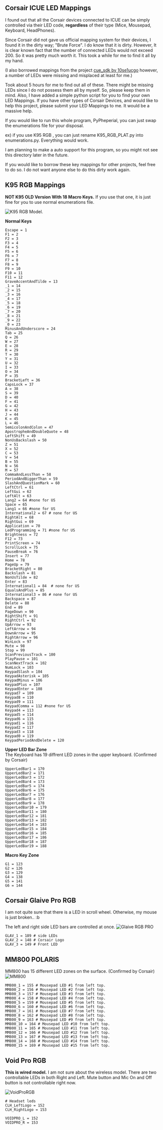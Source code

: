 ## Corsair ICUE LED Mappings
I found out that all the Corsair devices connected to ICUE can be simply controlled via their LED code, **regardless** of their type (Mice, Mousepad, Keyboard, HeadPhones).

Since Corsair did not gave us official mapping system for their devices, I found it in the dirty way; "Brute Force". I do know that it is dirty. However, It is clear known fact that the number of connected LEDs would not exceed 200. So it was pretty much worth it. This took a while for me to find it all by my hand. 

(I also borrowed mappings from the project [cue_sdk by 10se1ucgo](https://github.com/10se1ucgo/cue_sdk) however, a number of LEDs were missing and misplaced at least for me.) 

Took about 5 hours for me to find out all of these.
There might be missing LEDs since I do not possess them all by myself. So, please keep them in mind. Also, I have added a simple python script for you to find your own LED Mappings. If you have other types of Corsair Devices, and would like to help this project, please submit your LED Mappings to me. It would be a massive help.

If you would like to run this whole program, PyPheperial, you can just swap the enumerations file for your disposal. 

ex) if you use K95 RGB , you can just rename K95_RGB_PLAT.py into enumerations.py. Everything would work.

I am planning to make a auto support for this program, so you might not see this directory later in the future. 

If you would like to borrow these key mappings for other projects, feel free to do so. I do not want anyone else to do this dirty work again.

## K95 RGB Mappings
**NOT K95 OLD Version With 18 Macro Keys.**
If you use that one, it is just fine for you to use normal enumerations file.

![K95 RGB Model.](https://github.com/gooday2die/PyPheperial/raw/master/Codes/cue_sdk/enumerations/pics/K95.png)

**Normal Keys**

    Escape = 1
    F1 = 2
    F2 = 3
    F3 = 4
    F4 = 5
    F5 = 6
    F6 = 7
    F7 = 8
    F8 = 9
    F9 = 10
    F10 = 11
    F11 = 12
    GraveAccentAndTilde = 13
    _1 = 14
    _2 = 15
    _3 = 16
    _4 = 17
    _5 = 18
    _6 = 19
    _7 = 20
    _8 = 21
    _9 = 22
    _0 = 23
    MinusAndUnderscore = 24
    Tab = 25
    Q = 26
    W = 27
    E = 28
    R = 29
    T = 30
    Y = 31
    U = 32
    I = 33
    O = 34
    P = 35
    BracketLeft = 36
    CapsLock = 37
    A = 38
    S = 39
    D = 40
    F = 41
    G = 42
    H = 43
    J = 44
    K = 45
    L = 46
    SemicolonAndColon = 47
    ApostropheAndDoubleQuote = 48
    LeftShift = 49
    NonUsBackslash = 50
    Z = 51
    X = 52
    C = 53
    V = 54
    B = 55
    N = 56
    M = 57
    CommaAndLessThan = 58
    PeriodAndBiggerThan = 59
    SlashAndQuestionMark = 60
    LeftCtrl = 61
    LeftGui = 62
    LeftAlt = 63
    Lang2 = 64 #none for US
    Space = 65
    Lang1 = 66 #none for US
    International2 = 67 # none for US
    RightAlt = 68
    RightGui = 69
    Application = 70
    LedProgramming = 71 #none for US
    Brightness = 72
    F12 = 73
    PrintScreen = 74
    ScrollLock = 75
    PauseBreak = 76
    Insert = 77
    Home = 78
    PageUp = 79
    BracketRight = 80
    Backslash = 81
    NonUsTilde = 82
    Enter = 83
    International1 = 84  # none for US
    EqualsAndPlus = 85
    International3 = 86 # none for US
    Backspace = 87
    Delete = 88
    End = 89
    PageDown = 90
    RightShift = 91
    RightCtrl = 92
    UpArrow = 93
    LeftArrow = 94
    DownArrow = 95
    RightArrow = 96
    WinLock = 97
    Mute = 98
    Stop = 99
    ScanPreviousTrack = 100
    PlayPause = 101
    ScanNextTrack = 102
    NumLock = 103
    KeypadSlash = 104
    KeypadAsterisk = 105
    KeypadMinus = 106
    KeypadPlus = 107
    KeypadEnter = 108
    Keypad7 = 109
    Keypad8 = 110
    Keypad9 = 111
    KeypadComma = 112 #none for US
    Keypad4 = 113
    Keypad5 = 114
    Keypad6 = 115
    Keypad1 = 116
    Keypad2 = 117
    Keypad3 = 118
    Keypad0 = 119
    KeypadPeriodAndDelete = 120
**Upper LED Bar Zone**    
The Keyboard has 19 diffrent LED zones in the upper keyboard. (Confirmed by Corsair)

    UpperLedBar1 = 170
    UpperLedBar2 = 171
    UpperLedBar3 = 172
    UpperLedBar4 = 173
    UpperLedBar5 = 174
    UpperLedBar6 = 175
    UpperLedBar7 = 176
    UpperLedBar8 = 177
    UpperLedBar9 = 178
    UpperLedBar10 = 179
    UpperLedBar11 = 180
    UpperLedBar12 = 181
    UpperLedBar13 = 182
    UpperLedBar14 = 183
    UpperLedBar15 = 184
    UpperLedBar16 = 185
    UpperLedBar17 = 186
    UpperLedBar18 = 187
    UpperLedBar19 = 188
**Macro Key Zone**

    G1 = 123
    G2 = 126
    G3 = 129
    G4 = 138
    G5 = 141
    G6 = 144


## Corsair Glaive Pro RGB
I am not quite sure that there is a LED in scroll wheel. 
Otherwise, my mouse is just broken.. :b

The left and right side LED bars are controlled at once. 
![Glaive RGB PRO](https://github.com/gooday2die/PyPheperial/raw/master/Codes/cue_sdk/enumerations/pics/GLAIVE.png)


    GLAV_1 = 189 # side LEDs
    GLAV_2 = 148 # Corsair Logo
    GLAV_3 = 149 # Front LED

## MM800 POLARIS 
MM800 has 15 different LED zones on the surface. (Confirmed by Corsair)
![MM800](https://github.com/gooday2die/PyPheperial/raw/master/Codes/cue_sdk/enumerations/pics/MM800.png)


    MM800_1 = 155 # Mousepad LED #1 from left top.
    MM800_2 = 156 # Mousepad LED #2 from left top.
    MM800_3 = 157 # Mousepad LED #3 from left top.
    MM800_4 = 158 # Mousepad LED #4 from left top.
    MM800_5 = 159 # Mousepad LED #5 from left top.
    MM800_6 = 160 # Mousepad LED #6 from left top.
    MM800_7 = 161 # Mousepad LED #7 from left top.
    MM800_8 = 162 # Mousepad LED #8 from left top.
    MM800_9 = 163 # Mousepad LED #9 from left top.
    MM800_10 = 164 # Mousepad LED #10 from left top.
    MM800_11 = 165 # Mousepad LED #11 from left top.
    MM800_12 = 166 # Mousepad LED #12 from left top.
    MM800_13 = 167 # Mousepad LED #13 from left top.
    MM800_14 = 168 # Mousepad LED #14 from left top.
    MM800_15 = 169 # Mousepad LED #15 from left top.
## Void Pro RGB 
**This is wired model.** 
I am not sure about the wireless model.
There are two controllable LEDs in both Right and Left.
Mute button and Mic On and Off button is not controllable right now.

![VoidProRGB](https://github.com/gooday2die/PyPheperial/raw/master/Codes/cue_sdk/enumerations/pics/VOIDPRO.png)


    # Headset leds
    CLH_LeftLogo = 152
    CLH_RightLogo = 153

    VOIDPRO_L = 152
    VOIDPRO_R = 153


